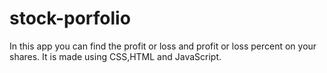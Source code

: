 # stock-porfolio
In this app you can find the profit or loss and profit or loss percent on your shares.
 It is made using CSS,HTML and JavaScript.
